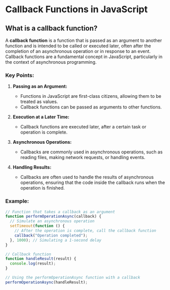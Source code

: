# Callback Functions in JavaScript

## What is a callback function?

A **callback function** is a function that is passed as an argument to another function and is intended to be called or executed later, often after the completion of an asynchronous operation or in response to an event. Callback functions are a fundamental concept in JavaScript, particularly in the context of asynchronous programming.

### Key Points:

1. **Passing as an Argument:**
   - Functions in JavaScript are first-class citizens, allowing them to be treated as values.
   - Callback functions can be passed as arguments to other functions.

2. **Execution at a Later Time:**
   - Callback functions are executed later, after a certain task or operation is complete.

3. **Asynchronous Operations:**
   - Callbacks are commonly used in asynchronous operations, such as reading files, making network requests, or handling events.

4. **Handling Results:**
   - Callbacks are often used to handle the results of asynchronous operations, ensuring that the code inside the callback runs when the operation is finished.

### Example:

```javascript
// Function that takes a callback as an argument
function performOperationAsync(callback) {
  // Simulate an asynchronous operation
  setTimeout(function () {
    // After the operation is complete, call the callback function
    callback("Operation completed");
  }, 1000); // Simulating a 1-second delay
}

// Callback function
function handleResult(result) {
  console.log(result);
}

// Using the performOperationAsync function with a callback
performOperationAsync(handleResult);
